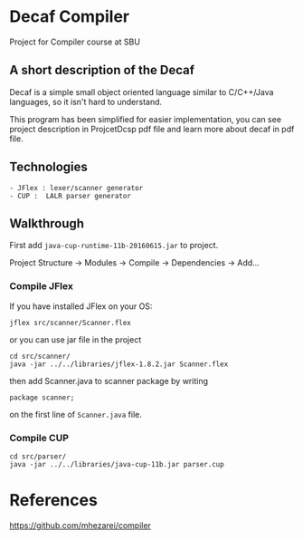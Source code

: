 # Decaf Compiler
Project for Compiler course at SBU

## A short description of the Decaf
Decaf is a simple small object oriented language similar to C/C++/Java languages, so it isn't hard to understand. 

This program has been simplified for easier implementation, you can see project description in ProjcetDcsp pdf file and learn more about decaf in pdf file.

## Technologies
```
- JFlex : lexer/scanner generator
- CUP :  LALR parser generator
```

## Walkthrough
First add `java-cup-runtime-11b-20160615.jar` to project.

Project Structure -> Modules -> Compile -> Dependencies -> Add...

### Compile JFlex
If you have installed JFlex on your OS:
```commandline
jflex src/scanner/Scanner.flex
```
or you can use jar file in the project
```commandline
cd src/scanner/
java -jar ../../libraries/jflex-1.8.2.jar Scanner.flex
```
then add Scanner.java to scanner package by writing 
 ```commandline
package scanner;
 ```
 on the first line of `Scanner.java` file.

### Compile CUP
```commandline
cd src/parser/
java -jar ../../libraries/java-cup-11b.jar parser.cup
```

# References
https://github.com/mhezarei/compiler
